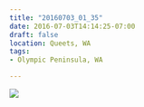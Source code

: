 ```yaml
---
title: "20160703_01_35"
date: 2016-07-03T14:14:25-07:00
draft: false
location: Queets, WA
tags:
- Olympic Peninsula, WA

---
```

![](https://d17enza3bfujl8.cloudfront.net/20160703_01_35.jpg)
